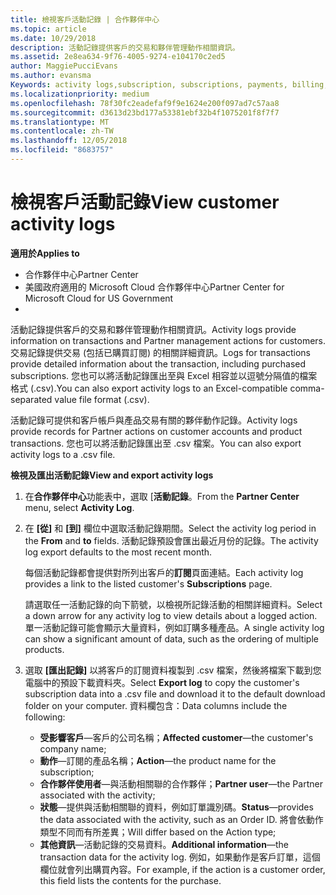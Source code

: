 ```yaml
---
title: 檢視客戶活動記錄 | 合作夥伴中心
ms.topic: article
ms.date: 10/29/2018
description: 活動記錄提供客戶的交易和夥伴管理動作相關資訊。
ms.assetid: 2e8ea634-9f76-4005-9274-e104170c2ed5
author: MaggiePucciEvans
ms.author: evansma
Keywords: activity logs,subscription, subscriptions, payments, billing, transactions
ms.localizationpriority: medium
ms.openlocfilehash: 78f30fc2eadefaf9f9e1624e200f097ad7c57aa8
ms.sourcegitcommit: d3613d23bd177a53381ebf32b4f1075201f8f7f7
ms.translationtype: MT
ms.contentlocale: zh-TW
ms.lasthandoff: 12/05/2018
ms.locfileid: "8683757"
---
```

# <a name="view-customer-activity-logs"></a><span data-ttu-id="871d6-103">檢視客戶活動記錄</span><span class="sxs-lookup"><span data-stu-id="871d6-103">View customer activity logs</span></span>

**<span data-ttu-id="871d6-104">適用於</span><span class="sxs-lookup"><span data-stu-id="871d6-104">Applies to</span></span>**

-  <span data-ttu-id="871d6-105">合作夥伴中心</span><span class="sxs-lookup"><span data-stu-id="871d6-105">Partner Center</span></span>
-  <span data-ttu-id="871d6-106">美國政府適用的 Microsoft Cloud 合作夥伴中心</span><span class="sxs-lookup"><span data-stu-id="871d6-106">Partner Center for Microsoft Cloud for US Government</span></span>
-  


<span data-ttu-id="871d6-107">活動記錄提供客戶的交易和夥伴管理動作相關資訊。</span><span class="sxs-lookup"><span data-stu-id="871d6-107">Activity logs provide information on transactions and Partner management actions for customers.</span></span> <span data-ttu-id="871d6-108">交易記錄提供交易 (包括已購買訂閱) 的相關詳細資訊。</span><span class="sxs-lookup"><span data-stu-id="871d6-108">Logs for transactions provide detailed information about the transaction, including purchased subscriptions.</span></span> <span data-ttu-id="871d6-109">您也可以將活動記錄匯出至與 Excel 相容並以逗號分隔值的檔案格式 (.csv).</span><span class="sxs-lookup"><span data-stu-id="871d6-109">You can also export activity logs to an Excel-compatible comma-separated value file format (.csv).</span></span>

<span data-ttu-id="871d6-110">活動記錄可提供和客戶帳戶與產品交易有關的夥伴動作記錄。</span><span class="sxs-lookup"><span data-stu-id="871d6-110">Activity logs provide records for Partner actions on customer accounts and product transactions.</span></span> <span data-ttu-id="871d6-111">您也可以將活動記錄匯出至 .csv 檔案。</span><span class="sxs-lookup"><span data-stu-id="871d6-111">You can also export activity logs to a .csv file.</span></span>

**<span data-ttu-id="871d6-112">檢視及匯出活動記錄</span><span class="sxs-lookup"><span data-stu-id="871d6-112">View and export activity logs</span></span>**

1.  <span data-ttu-id="871d6-113">在**合作夥伴中心**功能表中，選取 [**活動記錄**。</span><span class="sxs-lookup"><span data-stu-id="871d6-113">From the **Partner Center** menu, select **Activity Log**.</span></span>
2.  <span data-ttu-id="871d6-114">在 **\[從\]** 和 **\[到\]** 欄位中選取活動記錄期間。</span><span class="sxs-lookup"><span data-stu-id="871d6-114">Select the activity log period in the **From** and **to** fields.</span></span> <span data-ttu-id="871d6-115">活動記錄預設會匯出最近月份的記錄。</span><span class="sxs-lookup"><span data-stu-id="871d6-115">The activity log export defaults to the most recent month.</span></span>

    <span data-ttu-id="871d6-116">每個活動記錄都會提供對所列出客戶的**訂閱**頁面連結。</span><span class="sxs-lookup"><span data-stu-id="871d6-116">Each activity log provides a link to the listed customer's **Subscriptions** page.</span></span>

    <span data-ttu-id="871d6-117">請選取任一活動記錄的向下箭號，以檢視所記錄活動的相關詳細資料。</span><span class="sxs-lookup"><span data-stu-id="871d6-117">Select a down arrow for any activity log to view details about a logged action.</span></span> <span data-ttu-id="871d6-118">單一活動記錄可能會顯示大量資料，例如訂購多種產品。</span><span class="sxs-lookup"><span data-stu-id="871d6-118">A single activity log can show a significant amount of data, such as the ordering of multiple products.</span></span>

3.  <span data-ttu-id="871d6-119">選取 **\[匯出記錄\]** 以將客戶的訂閱資料複製到 .csv 檔案，然後將檔案下載到您電腦中的預設下載資料夾。</span><span class="sxs-lookup"><span data-stu-id="871d6-119">Select **Export log** to copy the customer's subscription data into a .csv file and download it to the default download folder on your computer.</span></span> <span data-ttu-id="871d6-120">資料欄包含：</span><span class="sxs-lookup"><span data-stu-id="871d6-120">Data columns include the following:</span></span>
    -   <span data-ttu-id="871d6-121">**受影響客戶**—客戶的公司名稱；</span><span class="sxs-lookup"><span data-stu-id="871d6-121">**Affected customer**—the customer's company name;</span></span>
    -   <span data-ttu-id="871d6-122">**動作**—訂閱的產品名稱；</span><span class="sxs-lookup"><span data-stu-id="871d6-122">**Action**—the product name for the subscription;</span></span>
    -   <span data-ttu-id="871d6-123">**合作夥伴使用者**—與活動相關聯的合作夥伴；</span><span class="sxs-lookup"><span data-stu-id="871d6-123">**Partner user**—the Partner associated with the activity;</span></span>
    -   <span data-ttu-id="871d6-124">**狀態**—提供與活動相關聯的資料，例如訂單識別碼。</span><span class="sxs-lookup"><span data-stu-id="871d6-124">**Status**—provides the data associated with the activity, such as an Order ID.</span></span> <span data-ttu-id="871d6-125">將會依動作類型不同而有所差異；</span><span class="sxs-lookup"><span data-stu-id="871d6-125">Will differ based on the Action type;</span></span>
    -   <span data-ttu-id="871d6-126">**其他資訊**—活動記錄的交易資料。</span><span class="sxs-lookup"><span data-stu-id="871d6-126">**Additional information**—the transaction data for the activity log.</span></span> <span data-ttu-id="871d6-127">例如，如果動作是客戶訂單，這個欄位就會列出購買內容。</span><span class="sxs-lookup"><span data-stu-id="871d6-127">For example, if the action is a customer order, this field lists the contents for the purchase.</span></span>

 

 



